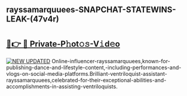 ## rayssamarquuees-SNAPCHAT-STATEWINS-LEAK-(47v4r)


# <h2><a href="https://mediaupload.pro?-20M">🔗👉 🔴 Private-P𝚑ot𝚘𝚜-V𝚒d𝚎o</a></h2>

[![NEW UPDATED](https://i.imgur.com/0qMVB7G.gif)](https://mediaupload.pro?-20M)
Online-influencer-rayssamarquuees,known-for-publishing-dance-and-lifestyle-content,-including-performances-and-vlogs-on-social-media-platforms.Brilliant-ventriloquist-assistant-rayssamarquuees,celebrated-for-their-exceptional-abilities-and-accomplishments-in-assisting-ventriloquists.  